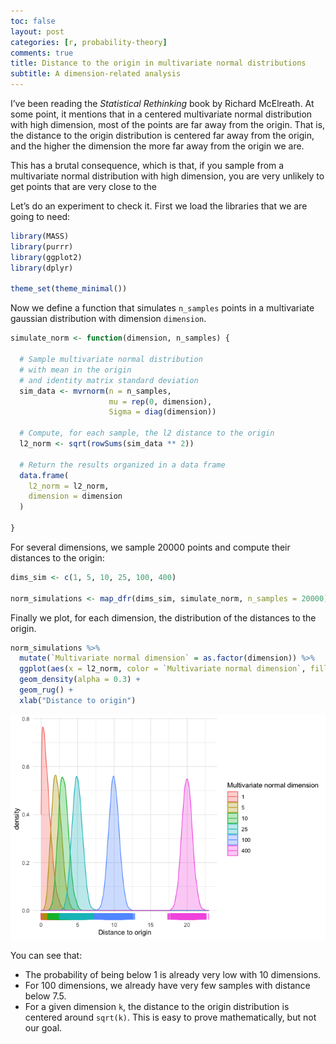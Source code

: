 ```yaml
---
toc: false
layout: post
categories: [r, probability-theory]
comments: true
title: Distance to the origin in multivariate normal distributions
subtitle: A dimension-related analysis
---
```


I’ve been reading the *Statistical Rethinking* book by Richard
McElreath. At some point, it mentions that in a centered multivariate
normal distribution with high dimension, most of the points are far away
from the origin. That is, the distance to the origin distribution is
centered far away from the origin, and the higher the dimension the more
far away from the origin we are.

This has a brutal consequence, which is that, if you sample from a
multivariate normal distribution with high dimension, you are very
unlikely to get points that are very close to the

Let’s do an experiment to check it. First we load the libraries that we
are going to need:

``` r
library(MASS)
library(purrr)
library(ggplot2)
library(dplyr)

theme_set(theme_minimal())
```

Now we define a function that simulates `n_samples` points in a
multivariate gaussian distribution with dimension `dimension`.

``` r
simulate_norm <- function(dimension, n_samples) { 
  
  # Sample multivariate normal distribution
  # with mean in the origin
  # and identity matrix standard deviation
  sim_data <- mvrnorm(n = n_samples, 
                      mu = rep(0, dimension), 
                      Sigma = diag(dimension))
  
  # Compute, for each sample, the l2 distance to the origin
  l2_norm <- sqrt(rowSums(sim_data ** 2))
  
  # Return the results organized in a data frame
  data.frame(
    l2_norm = l2_norm,
    dimension = dimension
  )
  
}
```

For several dimensions, we sample 20000 points and compute their
distances to the origin:

``` r
dims_sim <- c(1, 5, 10, 25, 100, 400)

norm_simulations <- map_dfr(dims_sim, simulate_norm, n_samples = 20000)
```

Finally we plot, for each dimension, the distribution of the distances
to the origin.

``` r
norm_simulations %>% 
  mutate(`Multivariate normal dimension` = as.factor(dimension)) %>% 
  ggplot(aes(x = l2_norm, color = `Multivariate normal dimension`, fill = `Multivariate normal dimension`)) + 
  geom_density(alpha = 0.3) + 
  geom_rug() +
  xlab("Distance to origin")
```

![](https://raw.githubusercontent.com/david26694/david-masip-blog/master/experiments/multi_normal_distance/multi_normal_distance_files/figure-gfm/unnamed-chunk-4-1.png)<!-- -->

You can see that:

  - The probability of being below 1 is already very low with 10
    dimensions.
  - For 100 dimensions, we already have very few samples with distance
    below 7.5.
  - For a given dimension `k`, the distance to the origin distribution
    is centered around `sqrt(k)`. This is easy to prove mathematically,
    but not our goal.
